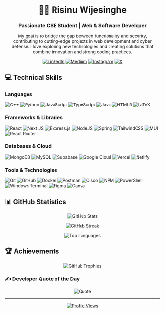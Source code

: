 <h1 align="center">👨‍💻 Risinu Wijesinghe</h1>
<h3 align="center">Passionate CSE Student | Web & Software Developer</h3>

<p align="center">
  My goal is to bridge the gap between functionality and security, contributing to cutting-edge projects in web development and cyber defense. I love exploring new technologies and creating solutions that combine innovation and strong coding practices.
</p>

<div align="center">
  
  [![LinkedIn](https://img.shields.io/badge/LinkedIn-%230077B5.svg?logo=linkedin&logoColor=white)](https://www.linkedin.com/in/risinu-wijesinghe-844bb7270)
  [![Medium](https://img.shields.io/badge/Medium-12100E?logo=medium&logoColor=white)](https://medium.com/@risWij)
  [![Instagram](https://img.shields.io/badge/Instagram-%23E4405F.svg?logo=Instagram&logoColor=white)](https://instagram.com/RisinuWijesinghe)
  [![X](https://img.shields.io/badge/X-black.svg?logo=X&logoColor=white)](https://x.com)
  
</div>

## 💻 Technical Skills

### Languages
![C++](https://img.shields.io/badge/c++-%2300599C.svg?style=for-the-badge&logo=c%2B%2B&logoColor=white)
![Python](https://img.shields.io/badge/python-3670A0?style=for-the-badge&logo=python&logoColor=ffdd54)
![JavaScript](https://img.shields.io/badge/javascript-%23323330.svg?style=for-the-badge&logo=javascript&logoColor=%23F7DF1E)
![TypeScript](https://img.shields.io/badge/typescript-%23007ACC.svg?style=for-the-badge&logo=typescript&logoColor=white)
![Java](https://img.shields.io/badge/java-%23ED8B00.svg?style=for-the-badge&logo=openjdk&logoColor=white)
![HTML5](https://img.shields.io/badge/html5-%23E34F26.svg?style=for-the-badge&logo=html5&logoColor=white)
![LaTeX](https://img.shields.io/badge/latex-%23008080.svg?style=for-the-badge&logo=latex&logoColor=white)

### Frameworks & Libraries
![React](https://img.shields.io/badge/react-%2320232a.svg?style=for-the-badge&logo=react&logoColor=%2361DAFB)
![Next JS](https://img.shields.io/badge/Next-black?style=for-the-badge&logo=next.js&logoColor=white)
![Express.js](https://img.shields.io/badge/express.js-%23404d59.svg?style=for-the-badge&logo=express&logoColor=%2361DAFB)
![NodeJS](https://img.shields.io/badge/node.js-6DA55F?style=for-the-badge&logo=node.js&logoColor=white)
![Spring](https://img.shields.io/badge/spring-%236DB33F.svg?style=for-the-badge&logo=spring&logoColor=white)
![TailwindCSS](https://img.shields.io/badge/tailwindcss-%2338B2AC.svg?style=for-the-badge&logo=tailwind-css&logoColor=white)
![MUI](https://img.shields.io/badge/MUI-%230081CB.svg?style=for-the-badge&logo=mui&logoColor=white)
![React Router](https://img.shields.io/badge/React_Router-CA4245?style=for-the-badge&logo=react-router&logoColor=white)

### Databases & Cloud
![MongoDB](https://img.shields.io/badge/MongoDB-%234ea94b.svg?style=for-the-badge&logo=mongodb&logoColor=white)
![MySQL](https://img.shields.io/badge/mysql-4479A1.svg?style=for-the-badge&logo=mysql&logoColor=white)
![Supabase](https://img.shields.io/badge/Supabase-3ECF8E?style=for-the-badge&logo=supabase&logoColor=white)
![Google Cloud](https://img.shields.io/badge/GoogleCloud-%234285F4.svg?style=for-the-badge&logo=google-cloud&logoColor=white)
![Vercel](https://img.shields.io/badge/vercel-%23000000.svg?style=for-the-badge&logo=vercel&logoColor=white)
![Netlify](https://img.shields.io/badge/netlify-%23000000.svg?style=for-the-badge&logo=netlify&logoColor=#00C7B7)

### Tools & Technologies
![Git](https://img.shields.io/badge/git-%23F05033.svg?style=for-the-badge&logo=git&logoColor=white)
![GitHub](https://img.shields.io/badge/github-%23121011.svg?style=for-the-badge&logo=github&logoColor=white)
![Docker](https://img.shields.io/badge/docker-%230db7ed.svg?style=for-the-badge&logo=docker&logoColor=white)
![Postman](https://img.shields.io/badge/Postman-FF6C37?style=for-the-badge&logo=postman&logoColor=white)
![Cisco](https://img.shields.io/badge/cisco-%23049fd9.svg?style=for-the-badge&logo=cisco&logoColor=black)
![NPM](https://img.shields.io/badge/NPM-%23CB3837.svg?style=for-the-badge&logo=npm&logoColor=white)
![PowerShell](https://img.shields.io/badge/PowerShell-%235391FE.svg?style=for-the-badge&logo=powershell&logoColor=white)
![Windows Terminal](https://img.shields.io/badge/Windows%20Terminal-%234D4D4D.svg?style=for-the-badge&logo=windows-terminal&logoColor=white)
![Figma](https://img.shields.io/badge/figma-%23F24E1E.svg?style=for-the-badge&logo=figma&logoColor=white)
![Canva](https://img.shields.io/badge/Canva-%2300C4CC.svg?style=for-the-badge&logo=Canva&logoColor=white)

## 📊 GitHub Statistics

<div align="center">
  
  ![GitHub Stats](https://github-readme-stats.vercel.app/api?username=RisinuWijesinghe&theme=dark&hide_border=false&include_all_commits=false&count_private=true)
  
  ![GitHub Streak](https://github-readme-streak-stats.herokuapp.com/?user=RisinuWijesinghe&theme=dark&hide_border=false)
  
  ![Top Languages](https://github-readme-stats.vercel.app/api/top-langs/?username=RisinuWijesinghe&theme=dark&hide_border=false&include_all_commits=false&count_private=true&layout=compact)
  
</div>

## 🏆 Achievements

<div align="center">
  
  ![GitHub Trophies](https://github-profile-trophy.vercel.app/?username=RisinuWijesinghe&theme=radical&no-frame=false&no-bg=true&margin-w=4)
 
  
</div>

### ✍️ Developer Quote of the Day
<div align="center">
  
  ![Quote](https://quotes-github-readme.vercel.app/api?type=horizontal&theme=gruvbox)
  
</div>

---
<div align="center">
  
  [![Profile Views](https://visitcount.itsvg.in/api?id=RisinuWijesinghe&icon=0&color=0)](https://visitcount.itsvg.in)
  
</div>

